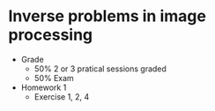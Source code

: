 # Inverse problems in image processing

- Grade
  - 50% 2 or 3 pratical sessions graded
  - 50% Exam
- Homework 1
  - Exercise 1, 2, 4
